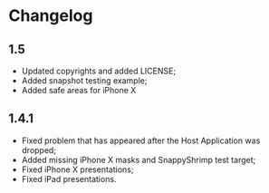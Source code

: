 # Changelog

## 1.5
- Updated copyrights and added LICENSE;
- Added snapshot testing example;
- Added safe areas for iPhone X

## 1.4.1
- Fixed problem that has appeared after the Host Application was dropped;
- Added missing iPhone X masks and SnappyShrimp test target;
- Fixed iPhone X presentations;
- Fixed iPad presentations.

